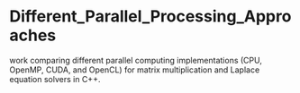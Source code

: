 # Different_Parallel_Processing_Approaches
 work comparing different parallel computing implementations (CPU, OpenMP, CUDA, and OpenCL) for matrix multiplication and Laplace equation solvers in C++.
